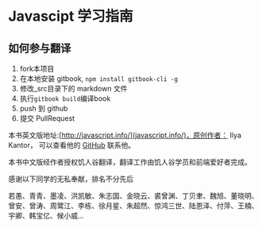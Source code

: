 Javascipt 学习指南
=======

## 如何参与翻译

1. fork本项目
2. 在本地安装 gitbook, `npm install gitbook-cli -g`
2. 修改_src目录下的 markdown 文件
3. 执行`gitbook build`编译book
4. push 到 github
5. 提交 PullRequest



本书英文版地址:[http://javascript.info/](javascript.info/)，原创作者： Ilya Kantor， 可以查看他的 [GitHub](https://github.com/iliakan) 联系他。

本书中文版经作者授权饥人谷翻译，翻译工作由饥人谷学员和前端爱好者完成。

感谢以下同学的无私奉献，排名不分先后

若愚、青青、墨凌、洪凯敏、朱志国、金晓云、裘曾渊、丁贝聿、魏旭、董晓明、曾安、曾涛、周鹭江、李栋、徐月星、朱超然、惊鸿三世、陆恩泽、付萍、王楠、宇卿、韩宝亿、候小威...



